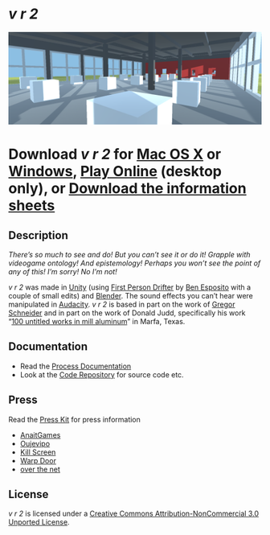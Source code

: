 # *v r 2*

![](images/v-r-2-banner.png)


# Download *v r 2* for [Mac OS X](https://github.com/pippinbarr/v-r-2/releases/tag/mac) or [Windows](https://github.com/pippinbarr/v-r-2/releases/tag/windows), [Play Online](https://www.pippinbarr.com/v-r-2/webgl/) (desktop only), or [Download the information sheets](https://github.com/pippinbarr/v-r-2/releases/tag/information-sheets)

## Description
*There’s so much to see and do! But you can’t see it or do it! Grapple with videogame ontology! And epistemology! Perhaps you won’t see the point of any of this! I’m sorry! No I’m not!*

_v r 2_ was made in [Unity](http://unity3d.com/) (using [First Person Drifter](http://torahhorse.com/first-person-drifter-controller-for-unity3d) by [Ben Esposito](http://torahhorse.com/) with a couple of small edits) and [Blender](https://www.blender.org/). The sound effects you can&#8217;t hear were manipulated in [Audacity](http://www.audacityteam.org/). _v r 2_ is based in part on the work of [Gregor Schneider](http://www.gregor-schneider.de/) and in part on the work of Donald Judd, specifically his work “[100 untitled works in mill aluminum](https://www.chinati.org/collection/donaldjudd)” in Marfa, Texas.

## Documentation
* Read the [Process Documentation](../process)
* Look at the [Code Repository](https://github.com/pippinbarr/v-r-2) for source code etc.

## Press
Read the [Press Kit](../press) for press information

* [AnaitGames](http://www.anaitgames.com/articulos/v-r-2)
* [Oujevipo](http://oujevipo.fr/general/5362-v-r-2/)
* [Kill Screen](https://killscreen.com/articles/v-r-2-tests-faith-pippin-barr/)
* [Warp Door](http://warpdoor.com/2016/06/10/v-r-2-pippin-barr/)
* [over the net](http://overthenet.blogspot.ca/2016/06/hidden-truths.html)

## License
*v r 2* is licensed under a [Creative Commons Attribution-NonCommercial 3.0 Unported License](http://creativecommons.org/licenses/by-nc/3.0/).
